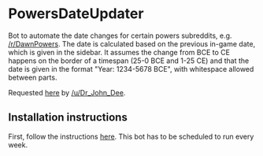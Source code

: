 # PowersDateUpdater

Bot to automate the date changes for certain powers subreddits, e.g.
[/r/DawnPowers](https://www.reddit.com/r/DawnPowers). The date is calculated
based on the previous in-game date, which is given in the sidebar.
It assumes the change from BCE to CE happens on the border of a
timespan (25-0 BCE and 1-25 CE) and that the date is given in the format
"Year: 1234-5678 BCE", with whitespace allowed between parts.

Requested [here](https://www.reddit.com/r/RequestABot/comments/574bcs/a_date_bot/)
by [/u/Dr_John_Dee](https://www.reddit.com/user/Dr_John_Dee).

## Installation instructions
First, follow the instructions [here](https://github.com/JohnnyDeuss/reddit-bots).
This bot has to be scheduled to run every week.
